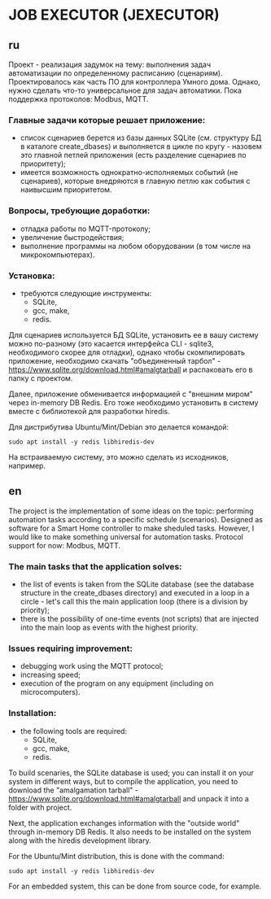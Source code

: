 # JOB EXECUTOR (JEXECUTOR)

## ru
Проект - реализация задумок на тему: выполнения задач автоматизации по определенному расписанию (сценариям).
Проектировалось как часть ПО для контроллера Умного дома. Однако, нужно сделать что-то универсальное для задач автоматики.
Пока поддержка протоколов: Modbus, MQTT.

### Главные задачи которые решает приложение:
- список сценариев берется из базы данных SQLite (см. структуру БД в каталоге create_dbases) и выполняется в цикле по кругу - назовем это главной петлей приложения (есть разделение сценариев по приоритету);
- имеется возможность однократно-исполняемых событий (не сценариев), которые внедряются в главную петлю как события с наивысшим приоритетом.

### Вопросы, требующие доработки:
- отладка работы по MQTT-протоколу;
- увеличение быстродействия;
- выполнение программы на любом оборудовании (в том числе на микрокомпьютерах).

### Установка:
- требуются следующие инструменты:
  - SQLite,
  - gcc, make,
  - redis.

Для сценариев используется БД SQLite, установить ее в вашу систему можно по-разному (это касается интерфейса CLI - sqlite3,  необходимого скорее для отладки), однако чтобы скомпилировать приложение, необходимо скачать "объединенный тарбол" - https://www.sqlite.org/download.html#amalgtarball и распаковать его в папку с проектом.

Далее, приложение обменивается информацией с "внешним миром" через in-memory DB Redis. Его тоже необходимо установить в систему вместе с библиотекой для разработки hiredis.

Для дистрибутива Ubuntu/Mint/Debian это делается командой:

```
sudo apt install -y redis libhiredis-dev

```
На встраиваемую систему, это можно сделать из исходников, например.

## en
The project is the implementation of some ideas on the topic: performing automation tasks according to a specific schedule (scenarios).
Designed as software for a Smart Home controller to make sheduled tasks. However, I would like to make something universal for automation tasks.
Protocol support for now: Modbus, MQTT.

### The main tasks that the application solves:
- the list of events is taken from the SQLite database (see the database structure in the create_dbases directory) and executed in a loop in a circle - let's call this the main application loop (there is a division by priority);
- there is the possibility of one-time events (not scripts) that are injected into the main loop as events with the highest priority.

### Issues requiring improvement:
- debugging work using the MQTT protocol;
- increasing speed;
- execution of the program on any equipment (including on microcomputers).

### Installation:
- the following tools are required:
   - SQLite,
   - gcc, make,
   - redis.

To build scenaries, the SQLite database is used; you can install it on your system in different ways, but to compile the application, you need to download the "amalgamation tarball" - https://www.sqlite.org/download.html#amalgtarball and unpack it into a folder with project.

Next, the application exchanges information with the "outside world" through in-memory DB Redis. It also needs to be installed on the system along with the hiredis development library.

For the Ubuntu/Mint distribution, this is done with the command:

```
sudo apt install -y redis libhiredis-dev

```
For an embedded system, this can be done from source code, for example.


